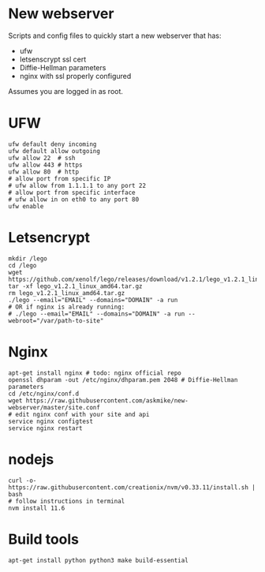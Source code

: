 # New webserver

Scripts and config files to quickly start a new webserver that has:

- ufw
- letsenscrypt ssl cert
- Diffie-Hellman parameters
- nginx with ssl properly configured

Assumes you are logged in as root.

# UFW

    ufw default deny incoming
    ufw default allow outgoing
    ufw allow 22  # ssh
    ufw allow 443 # https
    ufw allow 80  # http
    # allow port from specific IP
    # ufw allow from 1.1.1.1 to any port 22
    # allow port from specific interface
    # ufw allow in on eth0 to any port 80
    ufw enable

# Letsencrypt

    mkdir /lego
    cd /lego
    wget https://github.com/xenolf/lego/releases/download/v1.2.1/lego_v1.2.1_linux_amd64.tar.gz
    tar -xf lego_v1.2.1_linux_amd64.tar.gz
    rm lego_v1.2.1_linux_amd64.tar.gz
    ./lego --email="EMAIL" --domains="DOMAIN" -a run
    # OR if nginx is already running:
    # ./lego --email="EMAIL" --domains="DOMAIN" -a run --webroot="/var/path-to-site"

# Nginx

    apt-get install nginx # todo: nginx official repo
    openssl dhparam -out /etc/nginx/dhparam.pem 2048 # Diffie-Hellman parameters
    cd /etc/nginx/conf.d
    wget https://raw.githubusercontent.com/askmike/new-webserver/master/site.conf
    # edit nginx conf with your site and api
    service nginx configtest
    service nginx restart
    
# nodejs

    curl -o- https://raw.githubusercontent.com/creationix/nvm/v0.33.11/install.sh | bash
    # follow instructions in terminal
    nvm install 11.6

# Build tools

    apt-get install python python3 make build-essential